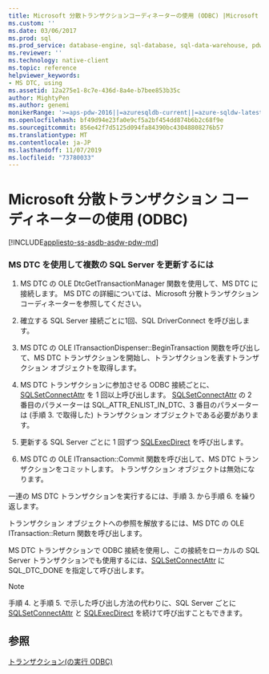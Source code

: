 ```yaml
---
title: Microsoft 分散トランザクションコーディネーターの使用 (ODBC) |Microsoft Docs
ms.custom: ''
ms.date: 03/06/2017
ms.prod: sql
ms.prod_service: database-engine, sql-database, sql-data-warehouse, pdw
ms.reviewer: ''
ms.technology: native-client
ms.topic: reference
helpviewer_keywords:
- MS DTC, using
ms.assetid: 12a275e1-8c7e-436d-8a4e-b7bee853b35c
author: MightyPen
ms.author: genemi
monikerRange: '>=aps-pdw-2016||=azuresqldb-current||=azure-sqldw-latest||>=sql-server-2016||=sqlallproducts-allversions||>=sql-server-linux-2017||=azuresqldb-mi-current'
ms.openlocfilehash: bf49d94e23fa0e9cf5a2bf454dd874b6b2c68f9e
ms.sourcegitcommit: 856e42f7d5125d094fa84390bc43048808276b57
ms.translationtype: MT
ms.contentlocale: ja-JP
ms.lasthandoff: 11/07/2019
ms.locfileid: "73780033"
---
```

# <a name="use-microsoft-distributed-transaction-coordinator-odbc"></a>Microsoft 分散トランザクション コーディネーターの使用 (ODBC)
[!INCLUDE[appliesto-ss-asdb-asdw-pdw-md](../../includes/appliesto-ss-asdb-asdw-pdw-md.md)]

    
### <a name="to-update-two-or-more-sql-servers-by-using-ms-dtc"></a>MS DTC を使用して複数の SQL Server を更新するには  
  
1.  MS DTC の OLE DtcGetTransactionManager 関数を使用して、MS DTC に接続します。 MS DTC の詳細については、Microsoft 分散トランザクション コーディネーターを参照してください。  
  
2.  確立する SQL Server 接続ごとに1回、SQL DriverConnect を呼び出します。  
  
3.  MS DTC の OLE ITransactionDispenser::BeginTransaction 関数を呼び出して、MS DTC トランザクションを開始し、トランザクションを表すトランザクション オブジェクトを取得します。  
  
4.  MS DTC トランザクションに参加させる ODBC 接続ごとに、[SQLSetConnectAttr](../../relational-databases/native-client-odbc-api/sqlsetconnectattr.md) を 1 回以上呼び出します。 [SQLSetConnectAttr](../../relational-databases/native-client-odbc-api/sqlsetconnectattr.md) の 2 番目のパラメーターは SQL_ATTR_ENLIST_IN_DTC、3 番目のパラメーターは (手順 3. で取得した) トランザクション オブジェクトである必要があります。  
  
5.  更新する SQL Server ごとに 1 回ずつ [SQLExecDirect](https://go.microsoft.com/fwlink/?LinkId=58399) を呼び出します。  
  
6.  MS DTC の OLE ITransaction::Commit 関数を呼び出して、MS DTC トランザクションをコミットします。 トランザクション オブジェクトは無効になります。  

 一連の MS DTC トランザクションを実行するには、手順 3. から手順 6. を繰り返します。  
  
 トランザクション オブジェクトへの参照を解放するには、MS DTC の OLE ITransaction::Return 関数を呼び出します。  
  
 MS DTC トランザクションで ODBC 接続を使用し、この接続をローカルの SQL Server トランザクションでも使用するには、[SQLSetConnectAttr](../../relational-databases/native-client-odbc-api/sqlsetconnectattr.md) に SQL_DTC_DONE を指定して呼び出します。  
  
> [!NOTE]  
>  手順 4. と手順 5. で示した呼び出し方法の代わりに、SQL Server ごとに [SQLSetConnectAttr](../../relational-databases/native-client-odbc-api/sqlsetconnectattr.md) と [SQLExecDirect](https://go.microsoft.com/fwlink/?LinkId=58399) を続けて呼び出すこともできます。  
  
## <a name="see-also"></a>参照  
 [トランザクション&#40;の実行 ODBC&#41;](https://msdn.microsoft.com/library/f431191a-5762-4f0b-85bb-ac99aff29724)  
  
  
